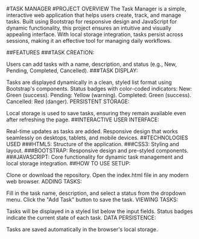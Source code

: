 #TASK MANAGER 
#PROJECT OVERVIEW
The Task Manager is a simple, interactive web application that helps users create, track, and manage tasks. Built using Bootstrap for responsive design and JavaScript for dynamic functionality, this project ensures an intuitive and visually appealing interface. With local storage integration, tasks persist across sessions, making it an effective tool for managing daily workflows.

##FEATURES
###TASK CREATION:

Users can add tasks with a name, description, and status (e.g., New, Pending, Completed, Cancelled).
###TASK DISPLAY:

Tasks are displayed dynamically in a clean, styled list format using Bootstrap's components.
Status badges with color-coded indicators:
New: Green (success).
Pending: Yellow (warning).
Completed: Green (success).
Cancelled: Red (danger).
PERSISTENT STORAGE:

Local storage is used to save tasks, ensuring they remain available even after refreshing the page.
##INTERACTIVE USER INTERFACE:

Real-time updates as tasks are added.
Responsive design that works seamlessly on desktops, tablets, and mobile devices.
##TECHNOLOGIES USED
###HTML5: Structure of the application.
###CSS3: Styling and layout.
###BOOTSTRAP: Responsive design and pre-styled components.
###JAVASCRIPT: Core functionality for dynamic task management and local storage integration.
##HOW TO USE SETUP:

Clone or download the repository.
Open the index.html file in any modern web browser.
ADDING TASKS:

Fill in the task name, description, and select a status from the dropdown menu.
Click the "Add Task" button to save the task.
VIEWING TASKS:

Tasks will be displayed in a styled list below the input fields.
Status badges indicate the current state of each task.
DATA PERSISTENCE:

Tasks are saved automatically in the browser's local storage.

